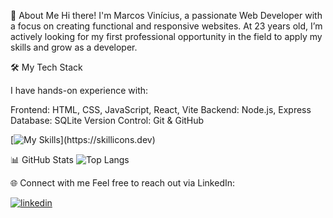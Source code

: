 🚀 About Me
Hi there! I'm Marcos Vinícius, a passionate Web Developer with a focus on creating functional and responsive websites. At 23 years old, I’m actively looking for my first professional opportunity in the field to apply my skills and grow as a developer.

🛠 My Tech Stack

I have hands-on experience with:

Frontend: HTML, CSS, JavaScript, React, Vite
Backend: Node.js, Express
Database: SQLite
Version Control: Git & GitHub

[![My Skills](https://skillicons.dev/icons?i=html,css,js,,react,vite,,sqlite,nodejs,express,,github,git,)](https://skillicons.dev)

📊 GitHub Stats
![Top Langs](https://github-readme-stats.vercel.app/api/top-langs/?username=mviniciussb&layout=compact&theme=dark)

🌐 Connect with me
Feel free to reach out via LinkedIn:

[![linkedin](https://img.shields.io/badge/linkedin-0A66C2?style=for-the-badge&logo=linkedin&logoColor=white)](https://www.linkedin.com/in/mviniciussb/ )
